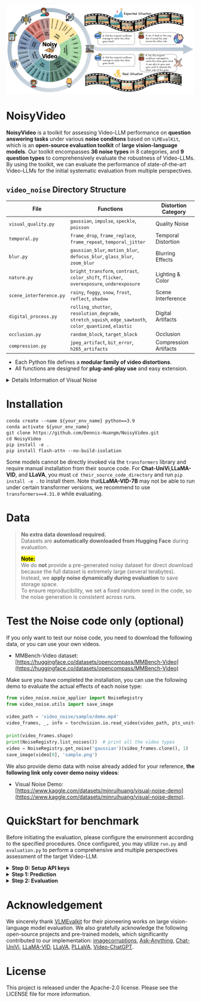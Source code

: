 ![输入图片说明](imgs/benchmark.png)

# NoisyVideo

**NoisyVideo** is a toolkit for assessing Video-LLM performance on **question answering tasks** under various **noise conditons** based on `VLMEvalKit`, which is an **open-source evaluation toolkit** of **large vision-language models**. Our toolkit encompasses **36 noise types** in 8 categories, and **9 question types** to comprehensively evaluate the robustness of Video-LLMs. By using the toolkit, we can evaluate the performance of state-of-the-art Video-LLMs for the initial systematic evaluation from multiple perspectives.

## `video_noise` Directory Structure

| File                   | Functions                                                                                           | Distortion Category       |
|------------------------|-----------------------------------------------------------------------------------------------------|--------------------------|
| `visual_quality.py`           | `gaussian`, `impulse`, `speckle`, `poisson`                                 | Quality Noise            |
| `temporal.py`       | `frame_drop`, `frame_replace`, `frame_repeat`, `temporal_jitter`                                    | Temporal Distortion      |
| `blur.py`          | `gaussian_blur`, `motion_blur`, `defocus_blur`, `glass_blur`, `zoom_blur`                          | Blurring Effects         |
| `nature.py`    | `bright_transform`, `contrast`, `color_shift`, `flicker`, `overexposure`, `underexposure`| Lighting & Color         |
| `scene_interference.py`| `rainy`, `foggy`, `snow`, `frost`, `reflect`, `shadow`                                             | Scene Interference       |
| `digital_process.py`        | `rolling_shutter`, `resolution_degrade`, `stretch_squish`, `edge_sawtooth`, `color_quantized`, `elastic` | Digital Artifacts   |
| `occlusion.py`         | `random_block`, `target_block`                                                                     | Occlusion                |
| `compression.py`       | `jpeg_artifact`, `bit_error`, `h265_artifacts`                                                      | Compression Artifacts    |

- Each Python file defines a **modular family of video distortions**.
- All functions are designed for **plug-and-play use** and easy extension.

<details>
<summary>Details Information of Visual Noise</summary>


We introduce a wide range of noise types that reflect real-world situations in video data to evaluate the robustness of Video-LLMs. From the literature, we identify **36 types of different noise** due to capturing, processing, and saving.
To better analyze the impacts of different noises, we further categorize them into 8 groups by their characteristics. Namely, they are distinct noises related to **quality**, **temporality**, **blurring**, **lighting/color**, **scene interference**, **digitality**, **occlusion**, and **compression**.
![输入图片说明](imgs/noise.png)
Noise implementations are stored in the `video_noise` directory, organized into individual files by noise category.
|Noise types| Specific Noise |
|:--:|--|
| **Quality** <br>(4 types) |                                                                                **Gaussian**: *Gaussian white noise exhibits normal amplitude distribution and uniform spectral energy.*<br> **Impulse**: *brief, random spikes of noise that create sudden bright or dark pixels (salt-and-pepper effect).*<br> **Speckle**: *granular, multiplicative noise that creates a grainy texture by causing small intensity variations.* <br> **Poisson**: *signal-dependent noise from random photon arrival events.* <br>|
|**Temporality** <br>(4 types)|**Frame drop**: *random removal of entire frames from a video sequence.* <br>        **Frame replace**: *misordering of frames within a video sequence, causing temporal playback jumps.* <br>   **Frame repeat**: *duplication of frames within a video sequence, causing stuttering due to repeated frames.*<br> **Temporal jitter**: *combination of frame drops and frame misordering, causing uneven frame intervals, skipped or out-of-order frames, and jittery playback.*|
|**Blurring** <br>(5 types)|**Gaussian blur**: *smoothing distortion produced by convolving selected frames with a Gaussian kernel.* <br>**Motion blur**: *directional smearing of moving objects caused by camera or subject motion during exposure.* <br> **Defocus blur**: *optical softening from being out of the focal plane, producing uniform blur and bokeh (circle-of-confusion) around objects.* <br> **Glass blur**: *localized refractive distortion simulating viewing through textured or frosted glass, randomly displacing pixels within small neighborhoods to produce blurred and warped effects.* <br>**Zoom blur**: *blur effect caused by scaling the image (zooming in or out), stretching details radially and reducing sharpness.*| 
|**Lighting/Color**<br>(6 types)|**Bright transform**: *adjust video brightness in the HSV color space by scaling the V (value) channel to increase or decrease overall luminance.* <br> **Contrast transform**: *adjust contrast by scaling pixel values around a pivot.* <br> **Color shift**: *apply random additive or multiplicative shifts to each color channel (e.g., R, G, B) of selected frames, causing hue, saturation, and overall color balance distortions.* <br> **Flicker**: *random temporal variations in frame luminance, causing rapid brightness fluctuations that produce a trembling or flickering appearance.* <br>**Overexposure**: *clipping of pixel values to their maximum due to excessive luminance, resulting in washed-out highlights and loss of detail.* <br>**Underexposure**: *insufficient luminance from low exposure or gain, causing pixel values to cluster near zero, deep shadows, and loss of detail.*|
|**Scene interference**<br>(6 types)|**Rainy**: *add rain effects to video by generating fractal-based raindrop streaks and splashes, then blending them into selected frames with varying intensity and motion blur to simulate realistic rainfall.*<br> **Foggy**: *overlay a plasma-fractal noise–based fog mask onto selected frames, blending with adjustable density, falloff, and blur to simulate realistic atmospheric haze.* <br> **Snow**: *overlay simulated falling snowflakes onto video frames by generating particle effects to mimic realistic snowfall.*<br> **Frost**: *overlay semi-transparent ice-crystal (frost) textures, blending in subtle specular highlights and light scattering to mimic frozen surfaces.*<br> **Reflect**: *overlay mirror-like reflections modulated by Perlin-noise–generated distortion maps, blending specular highlights and warped environment details to simulate uneven reflective surfaces.* <br> **Shadow**: *overlay dark masks or gradients onto frames—adjusting region shape, opacity, and position—to simulate object shadows effects.*|
|**Digitality**<br>(6 types)|**Rolling shutter**: *simulate the rolling shutter by reading selected frame’s rows (or columns) sequentially with a line-by-line time offset, causing uniform skew, wobble, and temporal distortion across the selected frames.* <br>**Resolution degrade**: *reduce frame resolution by downsampling, causing blocky artifacts and blurred details due to loss of high-frequency information.*<br>**Stretch squish**: *scale frames horizontally or vertically, stretching or compressing pixel dimensions to modify aspect ratio and introduce geometric distortion.*<br>**Edge sawtooth**: *apply periodic, asymmetric “sawtooth”–shaped distortions along detected edges by shifting pixel positions or intensities in a linear ramp pattern, creating jagged boundary artifacts.*<br> **Color quantized**: *reduce the number of distinct colors by mapping pixel values to a limited palette, causing posterization and visible banding artifacts.*<br>**Elastic**: *apply smooth, random displacement fields to each frame—warping pixels in an elastic manner to simulate stretchy, fluid-like distortions.*|
|**Occlusion**<br>(2 types)|**Random block**: *randomly select rectangular regions in frames and replace them with black blocks.*<br> **Target block**: *detect primary objects with YOLO and overlay occluding blocks on their bounding boxes, masking the target regions in selected frames.*<br>|
|**Compression**<br>(3 types)|**JPEG artifact**: *lossy compression artifacts from JPEG encoding, characterized by ringing halos around sharp edges, and subtle color banding or blur of fine details.*<br>**Bit error**: *choose a random region of the frame and simulate bit-level corruption to produce stripe artifacts.*<br>**H265 artifacts**: *compression artifacts from H.265/HEVC encoding, characterized by blockiness at CTU boundaries, quantization noise, ringing halos around edges, and blurring in high-detail regions.*|


</details>

# Installation
```
conda create --name ${your_env_name} python==3.9
conda activate ${your_env_name}
git clone https://github.com/Dennis-Huangm/NoisyVideo.git
cd NoisyVideo
pip install -e .
pip install flash-attn --no-build-isolation
```
Some models cannot be directly invoked via the `transformers` library and require manual installation from their source code. For ​**​Chat-UniVi​**​, ​**​LLaMA-VID​**​, and ​**​LLaVA​**​, you must `cd their_source_code_directory` and run `pip install -e .` to install them. Note that **​LLaMA-VID-7B​** may not be able to run under certain transformer versions, we recommend to use `transformers==4.31.0` while evaluating.

# Data 
> **No extra data download required.**  
> Datasets are **automatically downloaded from Hugging Face** during evaluation.
> 
> <b><mark>Note:</mark></b>  
> We do **not** provide a pre-generated noisy dataset for direct download because the full dataset is extremely large (several terabytes).  
> Instead, we **apply noise dynamically during evaluation** to save storage space.  
> To ensure reproducibility, we set a fixed random seed in the code, so the noise generation is consistent across runs.

# Test the Noise code only (optional)

If you only want to test our noise code, you need to download the following data, or you can use your own videos.

- MMBench-Video dataset: [https://huggingface.co/datasets/opencompass/MMBench-Video](https://huggingface.co/datasets/opencompass/MMBench-Video)

Make sure you have completed the installation, you can use the following demo to evaluate the actual effects of each noise type:
```python
from video_noise.noise_applier import NoiseRegistry
from video_noise.utils import save_image

video_path = 'video_noise/sample/demo.mp4'
video_frames, _, info = torchvision.io.read_video(video_path, pts_unit="sec", output_format="TCHW")

print(video_frames.shape)
print(NoiseRegistry.list_noises())  # print all the video types
video = NoiseRegistry.get_noise('gaussian')(video_frames.clone(), 1)
save_image(video[0], 'sample.png')
```
We also provide demo data with noise already added for your reference, **the following link only cover demo noisy videos**:

- Visual Noise Demo: [https://www.kaggle.com/datasets/minruihuang/visual-noise-demo](https://www.kaggle.com/datasets/minruihuang/visual-noise-demo).

# QuickStart for benchmark
Before initiating the evaluation, please configure the environment according to the specified procedures. 
Once configured, you may utilize `run.py` and `evaluation.py` to perform a comprehensive and multiple perspectives assessment of the target Video-LLM.

<details>
<summary><strong>Step 0: Setup API keys</strong></summary>

To use API models (e.g., GPT-4o, Gemini-Pro-V) for inference, or to utilize the LLM API as an evaluator or selector-extractor, you must first configure your API key. We recommend utilizing the **OpenAI-compatible** API schema to access all Video-LLMs.

 - ​ If you need to use the API, enter your key in the corresponding key field. The API keys will be automatically loaded during inference and evaluation. You can place the required API keys in the `$NoisyVideo/.env` file or set them directly as environment variables. If you choose to create a `.env` file, its contents should look like this:
 ```
# The .env file, place it under $NoisyVideo
# API Keys of Proprietary VLMs
# OpenAI API
OPENAI_API_KEY=
OPENAI_API_BASE=
# You can also set a proxy for calling api models during the evaluation stage
EVAL_PROXY=
```
</details>

<details>
<summary><strong>Step 1: Prediction</strong></summary>

We use `run.py` to get the prediction under diverse visual noise and the basic **GPT score** judged by conventional LLMs.

Our toolkit supports the evaluation of **any Video-LLM**. Here, we demonstrate the evaluation process using **Qwen2.5-VL-3B-Instruct** and **Gaussian Noise** as an example.


**Argrments**

 - `--data`: Set the dataset names. In our benchmark, we test different Video-LLMs by applying noise to **MMBench-Video**.
 - `--model`: Set the Video-LLM names currently supported. 
 - `--judge`: Set the API model names as the **judge**. We adopt gpt-4o in our benchmark.
 - `--ratio`: Set the ratio of noisy frames in the input video.
 - `--noise_name`: Set the noise names you want to evluate, you can find all 36 supported noise types in the following code:
```python
  from video_noise.noise_applier import NoiseRegistry
  print(NoiseRegistry.list_noises())
```
**Command for evaluating a local model**
```shell
torchrun \
	--nproc-per-node=${NUM_GPUS}  \
	run.py \
	--data MMBench_Video_${NUM_FRAMES}frame_nopack \
	--model ${MODEL} \
	--judge gpt-4o \
	--noise_name ${NOISE_TYPE} \
	--ratio ${NOISE_PROPORTION}
```
Example:
```
torchrun --nproc-per-node=2 run.py --data MMBench_Video_8frame_nopack --model Qwen2.5-VL-3B-Instruct --judge gpt-4o --noise_name gaussian --ratio 0.9
```
**Command for evaluating an API model**
Example:
```
python run.py --data MMBench_Video_8frame_nopack --model GPT4o_20240806 --judge gpt-4o 
```
The configuration remains identical to the above settings. Simply append specific noise parameters afterward, but ensure API calls are restricted to single-process execution.
To disable noise addition, simply omit the `noise` and `ratio` parameters. 
</details>

<details>
<summary><strong>Step 2: Evaluation</strong></summary>

Following prior work, we incorporate a traditional metric in our benchmark: the ​**​GPT score​**​. However, as this metric relies solely on a single model’s judgment, we propose complementary evaluations: (1) the ​**​SBERT score​**​ for semantic alignment, and (2) ​**​accuracy​**​ on selection-based tasks as statistical indicators.

`evaluation.py` computes the ​​**​GPT score​**, **​SBERT score​**​ and ​**​Accuracy for True/False questions​**​ across multiple perspectives, supporting diverse Video-LLMs and noise parameters.
The input is sourced from prediction results generated by `run.py`, so please run `run.py` before executing `evaluation.py`.

**Argrments**

 - `--ratio (int)`: **Proportion** of noise frames.
 - `--model (list[str])`: **List** of model names to process.
 - `--noise (list[str])`: **List** of noise types to process.
 - `--metric (str, choice are ['acc', 'sbert', 'gpt'])`: Metric to compute.
 - `--perspective (str, choice are ['qtype', 'vtype'])`: Analyse the result on the perspectuve of **question types** or **video types**.

Example:
```
python evaluation.py --metric gpt --noise gaussian --model Qwen2.5-VL-3B-Instruct --ratio 0.9 --perspective vtype
```
The evaluation results will be printed as logs, besides. **Result Files** will also be generated in the directory `$WORK_DIR/{model_name}/{noise_name}`(If no noise is applied, the filename defaults to `"origin"`) including  **GPT score**, **SBERT Score**, and **Accuracy for True/False questions** across **multiple perspectives**.
- **.xlsx files**: Contain inference results.
- **rating.json/gpt\*.json**: Stores the overall **GPT score** and per-question-type breakdown.
- **acc\*.json**: Stores the overall **Accuracy for True/False questions** and per-question-type breakdown.
- **sbert\*.json**: Stores the overall **SBERT Score** and per-question-type breakdown.
- **score\*.xlsx**: Records scores for each individual QA pair.
</details>



# Acknowledgement
We sincerely thank [VLMEvalkit](https://github.com/open-compass/VLMEvalKit) for their pioneering works on large vision-language model evaluation. 
We also gratefully acknowledge the following open-source projects and pre-trained models, which significantly contributed to our implementation: [imagecorruptions](https://github.com/bethgelab/imagecorruptions), [Ask-Anything](https://github.com/OpenGVLab/Ask-Anything), [Chat-UniVi](https://github.com/PKU-YuanGroup/Chat-UniVi), [LLaMA-VID](https://github.com/dvlab-research/LLaMA-VID), [LLaVA](https://github.com/haotian-liu/LLaVA), [PLLaVA](https://github.com/magic-research/PLLaVA), [Video-ChatGPT](https://github.com/Amshaker/Mobile-VideoGPT).

# License

This project is released under the Apache-2.0 license. Please see the LICENSE file for more information.

